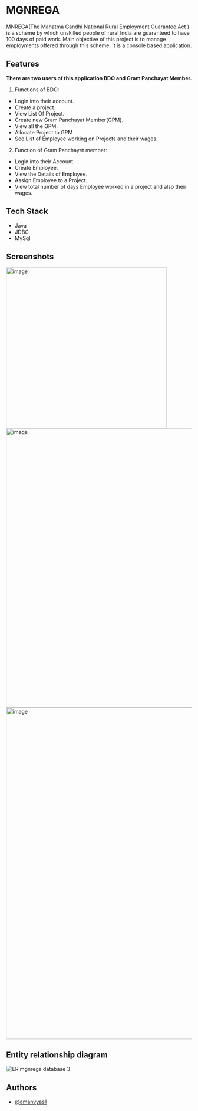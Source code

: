 
# MGNREGA

MNREGA(The Mahatma Gandhi National Rural Employment Guarantee Act ) is a scheme by which unskilled people of rural India are guaranteed to have 100 days of paid work. Main objective of this project is to manage employments offered through this scheme. It is a console based application.


## Features

**There are two users of this application BDO and Gram Panchayat Member.**

1. Functions of BDO:
- Login into their account.
- Create a project.
- View List Of Project.
- Create new Gram Panchayat Member(GPM).
- View all the GPM.
- Allocate Project to GPM
- See List of Employee working on Projects and their wages.

2. Function of Gram Panchayet member:
- Login into their Account.
- Create Employee.
- View the Details of Employee.
- Assign Employee to a Project.
- View total number of days Employee worked in a project and also their wages.


## Tech Stack

- Java
- JDBC
- MySql

## Screenshots


<img width="436" alt="image" src="https://user-images.githubusercontent.com/44722841/199559708-2331a844-af33-4443-ac9c-1a61dc9bda53.png">

<img width="758" alt="image" src="https://user-images.githubusercontent.com/44722841/199560341-c76dc49b-a95b-4cab-8469-6a9f517bb694.png">

<img width="900" alt="image" src="https://user-images.githubusercontent.com/44722841/199560597-1462538a-5038-4e9e-980f-0e2e908d6499.png">

## Entity relationship diagram
![ER mgnrega database 3](https://user-images.githubusercontent.com/44722841/199561075-79a86776-a5f5-4c6d-8e92-aa99b4627c0b.png)

## Authors

- [@amanvyas1](https://www.github.com/amanvyas1)

